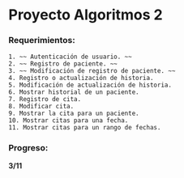 # Proyecto Algoritmos 2            

### Requerimientos: ###      
    1. ~~ Autenticación de usuario. ~~          
    2. ~~ Registro de paciente. ~~      
    3. ~~ Modificación de registro de paciente. ~~         
    4. Registro o actualización de historia.       
    5. Modificación de actualización de historia.           
    6. Mostrar historial de un paciente.                     
    7. Registro de cita.         
    8. Modificar cita.                   
    9. Mostrar la cita para un paciente.              
    10. Mostrar citas para una fecha.               
    11. Mostrar citas para un rango de fechas.           

### Progreso: ###
**3/11**